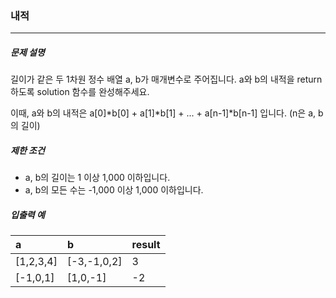 ### 내적

***

##### 문제 설명

길이가 같은 두 1차원 정수 배열 a, b가 매개변수로 주어집니다. a와 b의 내적을 return 하도록 solution 함수를 완성해주세요.

이때, a와 b의 내적은 a[0]*b[0] + a[1]*b[1] + ... + a[n-1]*b[n-1] 입니다. (n은 a, b의 길이)

##### 제한 조건

- a, b의 길이는 1 이상 1,000 이하입니다.
- a, b의 모든 수는 -1,000 이상 1,000 이하입니다.

##### 입출력 예

| a | b | result |
| :----- | :----- | :----- |
| [1,2,3,4] | [-3,-1,0,2] | 3 |
| [-1,0,1] | [1,0,-1] | -2 |
